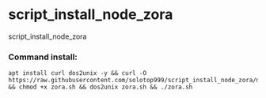 # script_install_node_zora
script_install_node_zora




### Command install: 

```
apt install curl dos2unix -y && curl -O https://raw.githubusercontent.com/solotop999/script_install_node_zora/main/zora.sh && chmod +x zora.sh && dos2unix zora.sh && ./zora.sh
```
